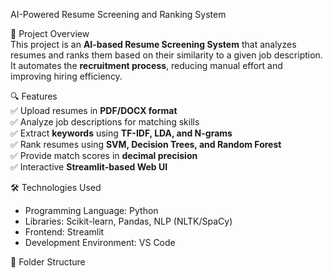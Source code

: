 AI-Powered Resume Screening and Ranking System  

 🚀 Project Overview  
This project is an **AI-based Resume Screening System** that analyzes resumes and ranks them based on their similarity to a given job description. It automates the **recruitment process**, reducing manual effort and improving hiring efficiency.  

 🔍 Features  
✅ Upload resumes in **PDF/DOCX format**  
✅ Analyze job descriptions for matching skills  
✅ Extract **keywords** using **TF-IDF, LDA, and N-grams**  
✅ Rank resumes using **SVM, Decision Trees, and Random Forest**  
✅ Provide match scores in **decimal precision**  
✅ Interactive **Streamlit-based Web UI**  

🛠️ Technologies Used  
- Programming Language: Python  
- Libraries: Scikit-learn, Pandas, NLP (NLTK/SpaCy)  
- Frontend: Streamlit  
- Development Environment: VS Code  

 📂 Folder Structure  
